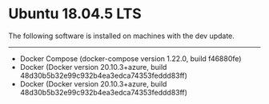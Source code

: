 # Ubuntu 18.04.5 LTS
The following software is installed on machines with the dev update.
***
- Docker Compose (docker-compose version 1.22.0, build f46880fe)
- Docker (Docker version 20.10.3+azure, build 48d30b5b32e99c932b4ea3edca74353feddd83ff)
- Docker (Docker version 20.10.3+azure, build 48d30b5b32e99c932b4ea3edca74353feddd83ff)
